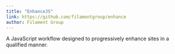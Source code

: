 ```yaml
---
title: "EnhanceJS"
link: https://github.com/filamentgroup/enhance
author: Filament Group
---
```


A JavaScript workflow designed to progressively enhance sites in a qualified manner.